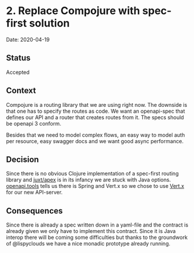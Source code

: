 # 2. Replace Compojure with spec-first solution

Date: 2020-04-19

## Status

Accepted

## Context

Compojure is a routing library that we are using right now. The downside is that one has to specify the routes
as code. We want an openapi-spec that defines our API and a router that creates routes from it. The specs should
be openapi 3 conform.

Besides that we need to model complex flows, an easy way to model auth per resource, easy swagger docs
and we want good async performance.

## Decision

Since there is no obvious Clojure implementation of a spec-first routing library and [juxt/apex](https://github.com/juxt/apex)
is in its infancy we are stuck with Java options. [openapi.tools](https://openapi.tools/#server) tells us there
is Spring and Vert.x so we chose to use [Vert.x](https://vertx.io/) for our new API-server.

## Consequences

Since there is already a spec written down in a yaml-file and the contract is already given we only have to
implement this contract. Since it is Java interop there will be coming some difficulties but thanks to
the groundwork of @lispyclouds we have a nice monadic prototype already running.
